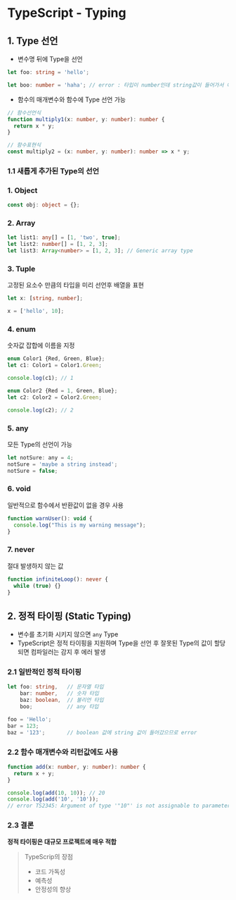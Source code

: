 # TypeScript - Typing

## 1. Type 선언

- 변수명 뒤에 Type을 선언

```typescript
let foo: string = 'hello';

let boo: number = 'haha'; // error : 타입이 number인데 string값이 들어가서 에러가 남
```

- 함수의 매개변수와 함수에 Type 선언 가능

```typescript
// 함수선언식
function multiply1(x: number, y: number): number {
  return x * y;
}

// 함수표현식
const multiply2 = (x: number, y: number): number => x * y;
```

### 1.1 새롭게 추가된 Type의 선언

### 1. Object

```typescript
const obj: object = {};
```
### 2. Array

```typescript
let list1: any[] = [1, 'two', true];
let list2: number[] = [1, 2, 3];
let list3: Array<number> = [1, 2, 3]; // Generic array type
```
### 3. Tuple

고정된 요소수 만큼의 타입을 미리 선언후 배열을 표현

```typescript
let x: [string, number];

x = ['hello', 10];
```
### 4. enum

숫자값 잡합에 이름을 지정

```typescript
enum Color1 {Red, Green, Blue};
let c1: Color1 = Color1.Green;

console.log(c1); // 1

enum Color2 {Red = 1, Green, Blue};
let c2: Color2 = Color2.Green;

console.log(c2); // 2
```
### 5. any

모든 Type의 선언이 가능

```javascript
let notSure: any = 4;
notSure = 'maybe a string instead';
notSure = false; 
```
### 6. void

일반적으로 함수에서 반환값이 없을 경우 사용

```javascript
function warnUser(): void {
  console.log("This is my warning message");
}
```
### 7. never

절대 발생하지 않는 값

```typescript
function infiniteLoop(): never {
  while (true) {}
}
```
## 2. 정적 타이핑 (Static Typing)

- 변수를 초기화 시키지 않으면 `any` Type
- TypeScript은 정적 타이핑을 지원하며 Type을 선언 후 잘못된 Type의 값이 할당되면 컴파일러는 감지 후 에러 발생


### 2.1 일반적인 정적 타이핑

```typescript
let foo: string,   // 문자열 타입
    bar: number,   // 숫자 타입
    baz: boolean,  // 불리언 타입
    boo;           // any 타입

foo = 'Hello';
bar = 123;
baz = '123';       // boolean 값에 string 값이 들어갔으므로 error
```

### 2.2 함수 매개변수와 리턴값에도 사용

```typescript
function add(x: number, y: number): number {
  return x + y;
}

console.log(add(10, 10)); // 20
console.log(add('10', '10'));
// error TS2345: Argument of type '"10"' is not assignable to parameter of type 'number'.
```

### 2.3 결론

**정적 타이핑은  대규모 프로젝트에 매우 적합**

> TypeScrip의 장점
>
> - 코드 가독성
> - 예측성
> - 안정성의 향상